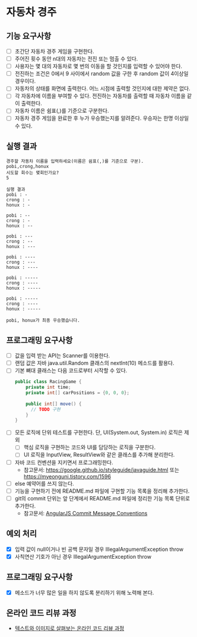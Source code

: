 # 자동차 경주

## 기능 요구사항
- [ ] 초간단 자동차 경주 게임을 구현한다.
- [ ] 주어진 횟수 동안 n대의 자동차는 전진 또는 멈출 수 있다.
- [ ] 사용자는 몇 대의 자동차로 몇 번의 이동을 할 것인지를 입력할 수 있어야 한다.
- [ ] 전진하는 조건은 0에서 9 사이에서 random 값을 구한 후 random 값이 4이상일 경우이다.
- [ ] 자동차의 상태를 화면에 출력한다. 어느 시점에 출력할 것인지에 대한 제약은 없다.
- [ ] 각 자동차에 이름을 부여할 수 있다. 전진하는 자동차를 출력할 때 자동차 이름을 같이 출력한다.
- [ ] 자동차 이름은 쉼표(,)를 기준으로 구분한다.
- [ ] 자동차 경주 게임을 완료한 후 누가 우승했는지를 알려준다. 우승자는 한명 이상일 수 있다.

## 실행 결과
```
경주할 자동차 이름을 입력하세요(이름은 쉼표(,)를 기준으로 구분).
pobi,crong,honux
시도할 회수는 몇회인가요?
5

실행 결과
pobi : -
crong : -
honux : -

pobi : --
crong : -
honux : --

pobi : ---
crong : --
honux : ---

pobi : ----
crong : ---
honux : ----

pobi : -----
crong : ----
honux : -----

pobi : -----
crong : ----
honux : -----

pobi, honux가 최종 우승했습니다.
```

## 프로그래밍 요구사항
- [ ] 값을 입력 받는 API는 Scanner를 이용한다.
- [ ] 랜덤 값은 자바 java.util.Random 클래스의 nextInt(10) 메소드를 활용다.
- [ ] 기본 뼈대 클래스는 다음 코드로부터 시작할 수 있다.
    ```java
    public class RacingGame {
        private int time;
        private int[] carPositions = {0, 0, 0};
        
        public int[] move() {
          // TODO 구현
        }
    }
    ```
- [ ] 모든 로직에 단위 테스트를 구현한다. 단, UI(System.out, System.in) 로직은 제외
    - [ ] 핵심 로직을 구현하는 코드와 UI를 담당하는 로직을 구분한다.
    - [ ] UI 로직을 InputView, ResultView와 같은 클래스를 추가해 분리한다.
- [ ] 자바 코드 컨벤션을 지키면서 프로그래밍한다. 
    - 참고문서: https://google.github.io/styleguide/javaguide.html 또는 https://myeonguni.tistory.com/1596
- [ ] else 예약어를 쓰지 않는다.
- [ ] 기능을 구현하기 전에 README.md 파일에 구현할 기능 목록을 정리해 추가한다.
- [ ] git의 commit 단위는 앞 단계에서 README.md 파일에 정리한 기능 목록 단위로 추가한다.
    - 참고문서: [AngularJS Commit Message Conventions](https://gist.github.com/stephenparish/9941e89d80e2bc58a153)

## 예외 처리
- [x] 입력 값이 null이거나 빈 공백 문자일 경우 IllegalArgumentException throw
- [x] 사칙연산 기호가 아닌 경우 IllegalArgumentException throw

## 프로그래밍 요구사항
- [x] 메소드가 너무 많은 일을 하지 않도록 분리하기 위해 노력해 본다.

## 온라인 코드 리뷰 과정
- [텍스트와 이미지로 살펴보는 온라인 코드 리뷰 과정](https://github.com/next-step/nextstep-docs/tree/master/codereview)
